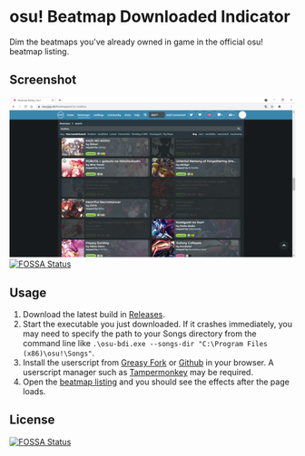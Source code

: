 # osu! Beatmap Downloaded Indicator

Dim the beatmaps you've already owned in game in the official osu! beatmap listing.

## Screenshot

![Screenshot](./assets/screenshot.png)
[![FOSSA Status](https://app.fossa.com/api/projects/git%2Bgithub.com%2Fkarin0%2Fosu-bdi.svg?type=shield)](https://app.fossa.com/projects/git%2Bgithub.com%2Fkarin0%2Fosu-bdi?ref=badge_shield)

## Usage

1. Download the latest build in [Releases](https://github.com/karin0/osu-bdi/releases).
2. Start the executable you just downloaded. If it crashes immediately, you may need to specify the path to your Songs directory from the command line like `.\osu-bdi.exe --songs-dir "C:\Program Files (x86)\osu!\Songs"`.
3. Install the userscript from [Greasy Fork](https://greasyfork.org/scripts/407062-osu-beatmap-downloaded-indicator) or [Github](https://raw.githubusercontent.com/karin0/osu-bdi/main/assets/script.js) in your browser. A userscript manager such as [Tampermonkey](https://www.tampermonkey.net) may be required.
4. Open the [beatmap listing](https://osu.ppy.sh/beatmapsets) and you should see the effects after the page loads.


## License
[![FOSSA Status](https://app.fossa.com/api/projects/git%2Bgithub.com%2Fkarin0%2Fosu-bdi.svg?type=large)](https://app.fossa.com/projects/git%2Bgithub.com%2Fkarin0%2Fosu-bdi?ref=badge_large)